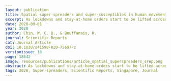 ```yaml
---
layout: publication
title: Spatial super-spreaders and super-susceptibles in human movement networks
excerpt: As lockdowns and stay-at-home orders start to be lifted across the globe, governments are struggling to establish effective and practical guidelines to reopen their economies. In dense urban environments with people returning to work and public transportation resuming full capacity, enforcing strict social distancing measures will be extremely challenging, if not practically impossible. Governments are thus paying close attention to particular locations that may become the next cluster of disease spreading. Indeed, certain places, like some people, can be “super-spreaders”.
date: 2020-09-01
year: 2020
author: Chin, W. C. B., & Bouffanais, R.
journal: Scientific Reports
cat: Journal Article
doi: 10.1038/s41598-020-75697-z
versionissue: 10
page: 18642
image: resources/publications/article_spatial_superspreaders_srep.png
abstract: As lockdowns and stay-at-home orders start to be lifted across the globe, governments are struggling to establish effective and practical guidelines to reopen their economies. In dense urban environments with people returning to work and public transportation resuming full capacity, enforcing strict social distancing measures will be extremely challenging, if not practically impossible. Governments are thus paying close attention to particular locations that may become the next cluster of disease spreading. Indeed, certain places, like some people, can be “super-spreaders”. Is a bustling train station in a central business district more or less susceptible and vulnerable as compared to teeming bus interchanges in the suburbs? Here, we propose a quantitative and systematic framework to identify spatial super-spreaders and the novel concept of super-susceptibles, i.e. respectively, places most likely to contribute to disease spread or to people contracting it. Our proposed data-analytic framework is based on the daily-aggregated ridership data of public transport in Singapore. By constructing the directed and weighted human movement networks and integrating human flow intensity with two neighborhood diversity metrics, we are able to pinpoint super-spreader and super-susceptible locations. Our results reveal that most super-spreaders are also super-susceptibles and that counterintuitively, busy peripheral bus interchanges are riskier places than crowded central train stations. Our analysis is based on data from Singapore, but can be readily adapted and extended for any other major urban center. It therefore serves as a useful framework for devising targeted and cost-effective preventive measures for urban planning and epidemiological preparedness.
tags: 2020, Super-spreaders, Scientific Reports, Singapore, Journal
---
```



